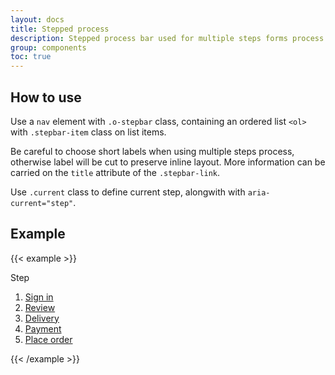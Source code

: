 ```yaml
---
layout: docs
title: Stepped process
description: Stepped process bar used for multiple steps forms process
group: components
toc: true
---
```


## How to use

Use a `nav` element with `.o-stepbar` class, containing an ordered list `<ol>`  with `.stepbar-item` class on list items.

Be careful to choose short labels when using multiple steps process, otherwise label will be cut to preserve inline layout. More information can be carried on the `title` attribute of the `.stepbar-link`.

Use `.current` class to define current step, alongwith with `aria-current="step"`.

## Example

{{< example >}}
<nav role="navigation" class="o-stepbar" aria-label="Checkout process">
  <p class="float-left my-1 mr-2 font-weight-bold d-sm-none">Step</p>
  <ol>
    <li class="stepbar-item">
      <a class="stepbar-link" href="#" title="1. Sign in">Sign in</a>
    </li>
    <li class="stepbar-item current">
      <a class="stepbar-link" href="#" title="2. Review" aria-current="step">Review</a>
    </li>
    <li class="stepbar-item">
      <a class="stepbar-link" href="#" title="3. Delivery">Delivery</a>
    </li>
    <li class="stepbar-item">
      <a class="stepbar-link" href="#" title="4. Payment">Payment</a>
    </li>
    <li class="stepbar-item">
      <a class="stepbar-link" href="#" title="5. Place order">Place order</a>
    </li>
  </ol>
</nav>
{{< /example >}}
